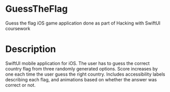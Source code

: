 # GuessTheFlag
Guess the flag iOS game application done as part of Hacking with SwiftUI coursework

# Description
SwiftUI mobile application for iOS. The user has to guess the correct country flag from three randomly generated options. 
Score increases by one each time the user guess the right country.
Includes accessibility labels describing each flag, and animations based on whether the answer was correct or not.

